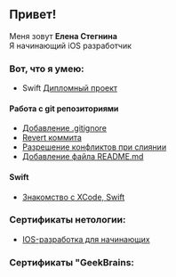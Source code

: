 
<h2>Привет!</h2> 
Меня зовут <b>Елена Стегнина</b></br>
Я начинающий iOS разработчик

<h3>Вот, что я умею:</h3>
<ul>
  <li>Swift <a href="https://github.com/StegninaES/navigation" target="_blank">Дипломный проект</a> </li>
</ul>
<h4>Работа с git репозиториями</h4>
<ul>
  <li><a href="https://github.com/StegninaES/hw-add-gitignore.git" target="_blank">Добавление .gitignore</a></li>
  <li><a href="https://github.com/StegninaES/hw-revert-commit.git" target="_blank">Revert коммита</a></li>
  <li><a href="https://github.com/StegninaES/hw-resolve-merge-conflicts.git" target="_blank">Разрешение конфликтов при слиянии</a></li>
  <li><a href="https://github.com/StegninaES/hw-add-readme-md.git" target="_blank">Добавление файла README.md</a></li>
</ul>

<h4>Swift</h4>
<ul>
  <li><a href="https://github.com/StegninaES/ios-homeworks.git" target="_blank">Знакомство с XCode, Swift</a></li>
</ul>

<h3>Сертификаты нетологии:</h3>
<ul>
  <li><a href="https://github.com/StegninaES/StegninaES/blob/main/certificate.pdf" target="_blank">IOS-разработка для начинающих</a></li>
</ul>
<h3>Сертификаты "GeekBrains:</h3>
